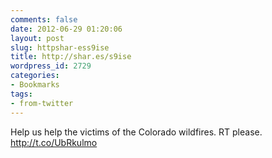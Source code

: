 ```yaml
---
comments: false
date: 2012-06-29 01:20:06
layout: post
slug: httpshar-ess9ise
title: http://shar.es/s9ise
wordpress_id: 2729
categories:
- Bookmarks
tags:
- from-twitter
---
```


Help us help the victims of the Colorado wildfires. RT please.  http://t.co/UbRkulmo
